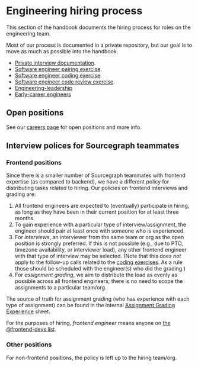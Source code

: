 # Engineering hiring process

This section of the handbook documents the hiring process for roles on the engineering team.

Most of our process is documented in a private repository, but our goal is to move as much as possible into the handbook.

- [Private interview documentation](https://github.com/sourcegraph/interviews/tree/master/engineering/software-engineer).
- [Software engineer pairing exercise](software-engineer-pairing-exercise.md).
- [Software engineer coding exercise](software-engineer-coding-exercise.md).
- [Software engineer code review exercise](software-engineer-code-review-exercise.md).
- [Engineering-leadership](engineering-leadership.md)
- [Early-career engineers](early-career-engineers.md)

## Open positions

See our [careers page](https://boards.greenhouse.io/sourcegraph91) for open positions and more info.

## Interview polices for Sourcegraph teammates

### Frontend positions

Since there is a smaller number of Sourcegraph teammates with frontend expertise (as compared to backend), we have a different policy for distributing tasks related to hiring. Our policies on frontend interviews and grading are:

1. All frontend engineers are expected to (eventually) participate in hiring, as long as they have been in their current position for at least three months.
2. To gain experience with a particular type of interview/assignment, the engineer should pair at least once with someone who is experienced.
3. For _interviews_, an interviewer from the same team or org as the open position is strongly preferred. If this is not possible (e.g., due to PTO, timezone availability, or interviewer load), any other frontend engineer with that type of interview may be selected. (Note that this does _not_ apply to the follow-up calls related to the [coding exercises](./software-engineer-coding-exercise.md). As a rule those should be scheduled with the engineer(s) who did the grading.)
4. For _assignment grading_, we aim to distribute the load as evenly as possible across all frontend engineers; there is no need to scope the assignments to a particular team/org.

The source of truth for assignment grading (who has experience with each type of assignment) can be found in the internal [Assignment Grading Experience](https://docs.google.com/spreadsheets/d/1GjANzx39zouJZzFQv7PinhNvYLa5wIMtGnJdKK4EjiI/edit#gid=0) sheet.

For the purposes of hiring, _frontend engineer_ means anyone on [the @frontend-devs list](../../guilds/frontend-crew.md#frontend-devs).

### Other positions

For non-frontend positions, the policy is left up to the hiring team/org.
